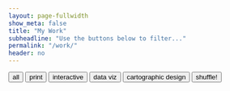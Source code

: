 ```yaml
---
layout: page-fullwidth
show_meta: false
title: "My Work"
subheadline: "Use the buttons below to filter..."
permalink: "/work/"
header: no
---
```


<!-- use isotope.js to create and organize content here -->
<div id="filters" class="button-group filter-button-group">
  <button data-filter="*">all</button>
  <button data-filter=".print">print</button>
  <button data-filter=".web">interactive</button>
  <button data-filter=".data-viz">data viz</button>
  <button data-filter=".carto">cartographic design</button>
  <button class="shuffle">shuffle!</button>
</div>

<!-- to-do: create and populate these with templates & JSON data -->
<div id="target" class="grid print carto"></div>

<!-- template for rendering isotope grid items -->
<script id="item-template" type="text/x-handlebars-template">
    <div class="grid-item {{ size }}  {{ type }}">
    <a href="{{ post-url }}">
      <img class="item-img" src="{{ img }}">
    </a>
    <div class="item-meta">
      <a href="{{ post-url }}">
        <h4 class="item-title">{{ title }}</h4>
      </a>
      <p class="item-description">{{ description }}</p>
    </div>
  </div>  
</script>